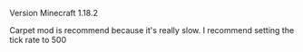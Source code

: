 Version Minecraft 1.18.2

Carpet mod is recommend because it's really slow. I recommend setting the tick rate to 500

